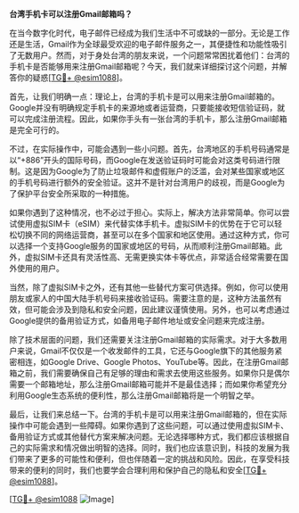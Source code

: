 **台湾手机卡可以注册Gmail邮箱吗？**

在当今数字化时代，电子邮件已经成为我们生活中不可或缺的一部分。无论是工作还是生活，Gmail作为全球最受欢迎的电子邮件服务之一，其便捷性和功能性吸引了无数用户。然而，对于身处台湾的朋友来说，一个问题常常困扰着他们：台湾的手机卡是否能够用来注册Gmail邮箱呢？今天，我们就来详细探讨这个问题，并解答你的疑惑[[TG💪+ @esim1088](https://t.me/s/esim1088)]。

首先，让我们明确一点：理论上，台湾的手机卡是可以用来注册Gmail邮箱的。Google并没有明确规定手机卡的来源地或者运营商，只要能接收短信验证码，就可以完成注册流程。因此，如果你手头有一张台湾的手机卡，那么注册Gmail邮箱是完全可行的。

不过，在实际操作中，可能会遇到一些小问题。首先，台湾地区的手机号码通常是以“+886”开头的国际号码，而Google在发送验证码时可能会对这类号码进行限制。这是因为Google为了防止垃圾邮件和虚假账户的泛滥，会对某些国家或地区的手机号码进行额外的安全验证。这并不是针对台湾用户的歧视，而是Google为了保护平台安全所采取的一种措施。

如果你遇到了这种情况，也不必过于担心。实际上，解决方法非常简单。你可以尝试使用虚拟SIM卡（eSIM）来代替实体手机卡。虚拟SIM卡的优势在于它可以轻松切换不同的网络运营商，甚至可以在多个国家和地区使用。通过这种方式，你可以选择一个支持Google服务的国家或地区的号码，从而顺利注册Gmail邮箱。此外，虚拟SIM卡还具有灵活性高、无需更换实体卡等优点，非常适合经常需要在国外使用的用户。

当然，除了虚拟SIM卡之外，还有其他一些替代方案可供选择。例如，你可以使用朋友或家人的中国大陆手机号码来接收验证码。需要注意的是，这种方法虽然有效，但可能会涉及到隐私和安全问题，因此建议谨慎使用。另外，也可以考虑通过Google提供的备用验证方式，如备用电子邮件地址或安全问题来完成注册。

除了技术层面的问题，我们还需要关注注册Gmail邮箱的实际需求。对于大多数用户来说，Gmail不仅仅是一个收发邮件的工具，它还与Google旗下的其他服务紧密相连，如Google Drive、Google Photos、YouTube等。因此，在注册Gmail邮箱之前，我们需要确保自己有足够的理由和需求去使用这些服务。如果你只是偶尔需要一个邮箱地址，那么注册Gmail邮箱可能并不是最佳选择；而如果你希望充分利用Google生态系统的便利性，那么注册Gmail邮箱将是一个明智之举。

最后，让我们来总结一下。台湾的手机卡是可以用来注册Gmail邮箱的，但在实际操作中可能会遇到一些障碍。如果你遇到了这些问题，可以通过使用虚拟SIM卡、备用验证方式或其他替代方案来解决问题。无论选择哪种方式，我们都应该根据自己的实际需求和情况做出明智的选择。同时，我们也应该意识到，科技的发展为我们带来了更多的可能性和便利，但也伴随着一定的挑战和风险。因此，在享受科技带来的便利的同时，我们也要学会合理利用和保护自己的隐私和安全[[TG💪+ @esim1088](https://t.me/s/esim1088)]。

[[TG💪+ @esim1088](https://t.me/s/esim1088) ![Image](https://i.postimg.cc/4NQfJmqS/Snipaste-2025-05-13-00-14-12.png)]